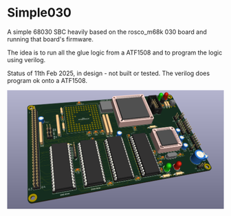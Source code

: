 # Simple030
A simple 68030 SBC heavily based on the rosco_m68k 030 board and running that board's firmware.  

The idea is to run all the glue logic from a ATF1508 and to program the logic using verilog.  

Status of 11th Feb 2025, in design - not built or tested.  The verilog does program ok onto a ATF1508.  

![3d model of board - front](./img/front.png)

